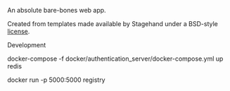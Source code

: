 An absolute bare-bones web app.

Created from templates made available by Stagehand under a BSD-style
[license](https://github.com/dart-lang/stagehand/blob/master/LICENSE).

Development

docker-compose -f docker/authentication_server/docker-compose.yml up redis

docker run -p 5000:5000 registry